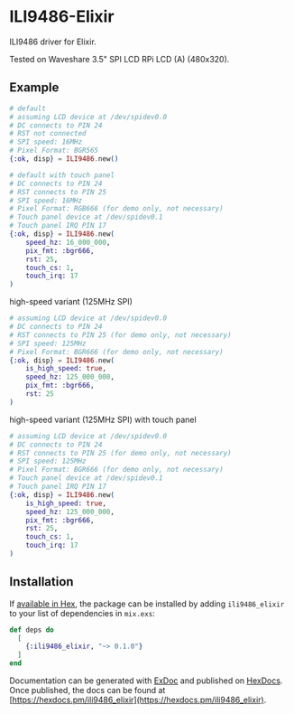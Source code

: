 # ILI9486-Elixir

ILI9486 driver for Elixir.

Tested on Waveshare 3.5" SPI LCD RPi LCD (A) (480x320).

## Example

```elixir
# default
# assuming LCD device at /dev/spidev0.0
# DC connects to PIN 24
# RST not connected
# SPI speed: 16MHz
# Pixel Format: BGR565
{:ok, disp} = ILI9486.new()
```

```elixir
# default with touch panel
# DC connects to PIN 24
# RST connects to PIN 25
# SPI speed: 16MHz
# Pixel Format: RGB666 (for demo only, not necessary)
# Touch panel device at /dev/spidev0.1
# Touch panel IRQ PIN 17
{:ok, disp} = ILI9486.new(
    speed_hz: 16_000_000,
    pix_fmt: :bgr666,
    rst: 25,
    touch_cs: 1,
    touch_irq: 17
)
```

high-speed variant (125MHz SPI)
```elixir
# assuming LCD device at /dev/spidev0.0
# DC connects to PIN 24
# RST connects to PIN 25 (for demo only, not necessary)
# SPI speed: 125MHz
# Pixel Format: BGR666 (for demo only, not necessary)
{:ok, disp} = ILI9486.new(
    is_high_speed: true,
    speed_hz: 125_000_000,
    pix_fmt: :bgr666,
    rst: 25
)
```

high-speed variant (125MHz SPI) with touch panel
```elixir
# assuming LCD device at /dev/spidev0.0
# DC connects to PIN 24
# RST connects to PIN 25 (for demo only, not necessary)
# SPI speed: 125MHz
# Pixel Format: BGR666 (for demo only, not necessary)
# Touch panel device at /dev/spidev0.1
# Touch panel IRQ PIN 17
{:ok, disp} = ILI9486.new(
    is_high_speed: true,
    speed_hz: 125_000_000,
    pix_fmt: :bgr666,
    rst: 25,
    touch_cs: 1,
    touch_irq: 17
)
```

## Installation

If [available in Hex](https://hex.pm/docs/publish), the package can be installed
by adding `ili9486_elixir` to your list of dependencies in `mix.exs`:

```elixir
def deps do
  [
    {:ili9486_elixir, "~> 0.1.0"}
  ]
end
```

Documentation can be generated with [ExDoc](https://github.com/elixir-lang/ex_doc)
and published on [HexDocs](https://hexdocs.pm). Once published, the docs can
be found at [https://hexdocs.pm/ili9486_elixir](https://hexdocs.pm/ili9486_elixir).

